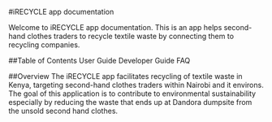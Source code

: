 #iRECYCLE app documentation

Welcome to iRECYCLE app documentation. 
This is an app helps second-hand clothes traders to recycle textile waste by connecting them to recycling companies.

##Table of Contents
  User Guide
  Developer Guide
  FAQ

##Overview
The iRECYCLE app facilitates recycling of textile waste in Kenya, targeting second-hand clothes traders within Nairobi and it environs. The goal of this application is to contribute to environmental sustainability 
especially by reducing the waste that ends up at Dandora dumpsite from the unsold second hand clothes.

